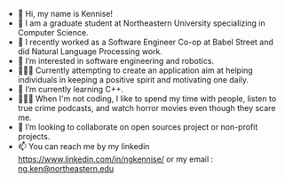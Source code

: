 - 👋 Hi, my name is Kennise!
- 📖 I am a graduate student at Northeastern University specializing in Computer Science.
- 💼 I recently worked as a Software Engineer Co-op at Babel Street and did Natural Language Processing work.
- 👀 I’m interested in software engineering and robotics.
- 👩🏻‍💻 Currently attempting to create an application aim at helping individuals in keeping a positive spirit and motivating one daily.
- 🌱 I’m currently learning C++.
- 🙋🏻‍♀️ When I'm not coding, I like to spend my time with people, listen to true crime podcasts, and watch horror movies even though they scare me.
- 💞️ I’m looking to collaborate on open sources project or non-profit projects.
- 📫 You can reach me by my linkedin https://www.linkedin.com/in/ngkennise/ or my email : ng.ken@northeastern.edu

<!---
ngkennise/ngkennise is a ✨ special ✨ repository because its `README.md` (this file) appears on your GitHub profile.
You can click the Preview link to take a look at your changes.
--->
